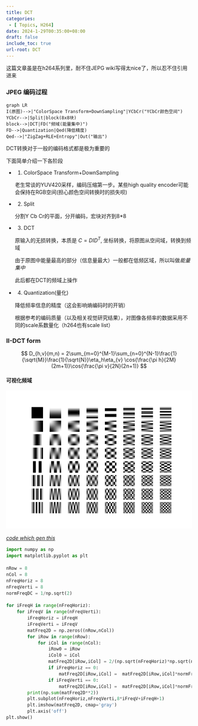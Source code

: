 ```yaml
---
title: DCT
categories:
 - [ Topics, H264]
date: 2024-1-29T00:35:00+08:00
draft: false
include_toc: true
url-root: DCT
---
```


这篇文章虽是在h264系列里，耐不住JEPG wiki写得太nice了，所以忍不住引用进来
### JPEG 编码过程
```mermaid
graph LR
I(原图)-->|"ColorSpace Transform+DownSampling"|YCbCr("YCbCr颜色空间")
YCbCr-->|Split|block(8x8块)
block-->|DCT|FD("频域(能量集中)")
FD-->|Quantization|Qed(降低精度)
Qed-->|"ZigZag+RLE+Entropy"|Out("输出")
```
DCT转换对于一般的编码格式都是极为重要的

下面简单介绍一下各阶段
* 1. ColorSpace Transform+DownSampling

    老生常谈的YUV420采样，编码压缩第一步。某些high quality encoder可能会保持在RGB空间(担心颜色空间转换时的损失呗)

* 2. Split

    分割Y Cb Cr的平面，分开编码，宏块对齐到8*8

* 3. DCT

    原输入的无损转换，本质是 $C=DID^T$, 坐标转换，将原图从空间域，转换到频域
  
    由于原图中能量最高的部分（信息量最大）一般都在低频区域，所以叫做*能量集中*

    此后都在DCT的频域上操作

* 4. Quantization(量化)

    降低频率信息的精度（这会影响熵编码时的开销）

    根据参考的编码质量（以及相关视觉研究结果），对图像各频率的数据采用不同的scale系数量化（h264也有scale list）



### II-DCT form

$$
D_{h,v}(m,n) = 2\sum_{m=0}^{M-1}\sum_{n=0}^{N-1}\frac{1}{\sqrt{M}}\frac{1}{\sqrt{N}}\eta_h\eta_{v} \cos{\frac{\pi h}{2M}(2m+1)}\cos{\frac{\pi v}{2N}(2n+1)}
$$



#### 可视化频域

![DCT](./DCT/visual_DCT.png)

[*code which gen this*](https://dsp.stackexchange.com/questions/58636/what-are-the-cosine-functions-in-jpegs-dct-ii-table)
```python
import numpy as np
import matplotlib.pyplot as plt

nRow = 8
nCol = 8
nFreqHoriz = 8
nFreqVerti = 8
normFreqDC = 1/np.sqrt(2)

for iFreqH in range(nFreqHoriz):
    for iFreqV in range(nFreqVerti):
        iFreqHoriz = iFreqH
        iFreqVerti = iFreqV
        matFreq2D = np.zeros((nRow,nCol))
        for iRow in range(nRow):
            for iCol in range(nCol):
                iRow0 = iRow
                iCol0 = iCol
                matFreq2D[iRow,iCol] = 2/(np.sqrt(nFreqHoriz)*np.sqrt(nFreqVerti))*np.cos(np.pi*iFreqHoriz*(2*iRow0+1)/(2*nRow))*np.cos(np.pi*iFreqVerti*(2*iCol0+1)/(2*nCol))
                if iFreqHoriz == 0:
                    matFreq2D[iRow,iCol] =  matFreq2D[iRow,iCol]*normFreqDC
                if iFreqVerti == 0:
                    matFreq2D[iRow,iCol] =  matFreq2D[iRow,iCol]*normFreqDC
        print(np.sum(matFreq2D**2))
        plt.subplot(nFreqHoriz,nFreqVerti,8*iFreqV+iFreqH+1)
        plt.imshow(matFreq2D, cmap='gray')
        plt.axis('off')
plt.show()
```